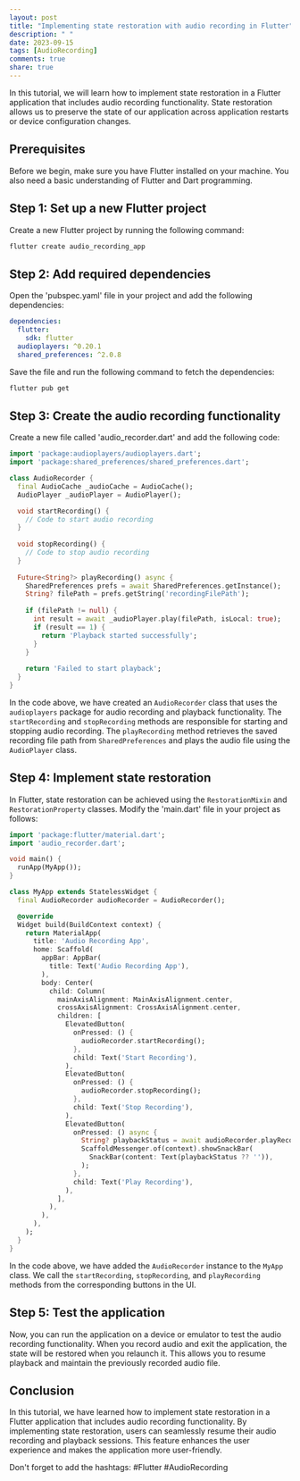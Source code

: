 ```yaml
---
layout: post
title: "Implementing state restoration with audio recording in Flutter"
description: " "
date: 2023-09-15
tags: [AudioRecording]
comments: true
share: true
---
```


In this tutorial, we will learn how to implement state restoration in a Flutter application that includes audio recording functionality. State restoration allows us to preserve the state of our application across application restarts or device configuration changes.

## Prerequisites

Before we begin, make sure you have Flutter installed on your machine. You also need a basic understanding of Flutter and Dart programming.

## Step 1: Set up a new Flutter project

Create a new Flutter project by running the following command:

```bash
flutter create audio_recording_app
```

## Step 2: Add required dependencies

Open the 'pubspec.yaml' file in your project and add the following dependencies:

```yaml
dependencies:
  flutter:
    sdk: flutter
  audioplayers: ^0.20.1
  shared_preferences: ^2.0.8
```

Save the file and run the following command to fetch the dependencies:

```bash
flutter pub get
```

## Step 3: Create the audio recording functionality

Create a new file called 'audio_recorder.dart' and add the following code:

```dart
import 'package:audioplayers/audioplayers.dart';
import 'package:shared_preferences/shared_preferences.dart';

class AudioRecorder {
  final AudioCache _audioCache = AudioCache();
  AudioPlayer _audioPlayer = AudioPlayer();

  void startRecording() {
    // Code to start audio recording
  }
  
  void stopRecording() {
    // Code to stop audio recording
  }
  
  Future<String?> playRecording() async {
    SharedPreferences prefs = await SharedPreferences.getInstance();
    String? filePath = prefs.getString('recordingFilePath');
  
    if (filePath != null) {
      int result = await _audioPlayer.play(filePath, isLocal: true);
      if (result == 1) {
        return 'Playback started successfully';
      }
    }
  
    return 'Failed to start playback';
  }
}
```

In the code above, we have created an `AudioRecorder` class that uses the `audioplayers` package for audio recording and playback functionality. The `startRecording` and `stopRecording` methods are responsible for starting and stopping audio recording. The `playRecording` method retrieves the saved recording file path from `SharedPreferences` and plays the audio file using the `AudioPlayer` class.

## Step 4: Implement state restoration

In Flutter, state restoration can be achieved using the `RestorationMixin` and `RestorationProperty` classes. Modify the 'main.dart' file in your project as follows:

```dart
import 'package:flutter/material.dart';
import 'audio_recorder.dart';

void main() {
  runApp(MyApp());
}

class MyApp extends StatelessWidget {
  final AudioRecorder audioRecorder = AudioRecorder();

  @override
  Widget build(BuildContext context) {
    return MaterialApp(
      title: 'Audio Recording App',
      home: Scaffold(
        appBar: AppBar(
          title: Text('Audio Recording App'),
        ),
        body: Center(
          child: Column(
            mainAxisAlignment: MainAxisAlignment.center,
            crossAxisAlignment: CrossAxisAlignment.center,
            children: [
              ElevatedButton(
                onPressed: () {
                  audioRecorder.startRecording();
                },
                child: Text('Start Recording'),
              ),
              ElevatedButton(
                onPressed: () {
                  audioRecorder.stopRecording();
                },
                child: Text('Stop Recording'),
              ),
              ElevatedButton(
                onPressed: () async {
                  String? playbackStatus = await audioRecorder.playRecording();
                  ScaffoldMessenger.of(context).showSnackBar(
                    SnackBar(content: Text(playbackStatus ?? '')),
                  );
                },
                child: Text('Play Recording'),
              ),
            ],
          ),
        ),
      ),
    );
  }
}
```

In the code above, we have added the `AudioRecorder` instance to the `MyApp` class. We call the `startRecording`, `stopRecording`, and `playRecording` methods from the corresponding buttons in the UI.

## Step 5: Test the application

Now, you can run the application on a device or emulator to test the audio recording functionality. When you record audio and exit the application, the state will be restored when you relaunch it. This allows you to resume playback and maintain the previously recorded audio file.

## Conclusion

In this tutorial, we have learned how to implement state restoration in a Flutter application that includes audio recording functionality. By implementing state restoration, users can seamlessly resume their audio recording and playback sessions. This feature enhances the user experience and makes the application more user-friendly.

Don't forget to add the hashtags:
#Flutter #AudioRecording